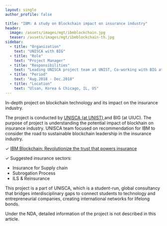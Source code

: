 ```yaml
---
layout: single
author_profile: false

title: "IBM: A study on Blockchain impact on insurance industry"
header:
  image: /assets/images/mgt/ibmblockchain.jpg
  teaser: /assets/images/mgt/ibmblockchain-th.jpg
sidebar:
  - title: "Organization"
    text: "UNISCA with BIG"
  - title: "Role"
    text: "Project Manager"
  - title: "Responsibilities"
    text: "Leading UNISCA project team at UNIST, Co-working with BIG at UIUC" 
  - title: "Period"
    text: "Aug.2018 - Dec.2018"
  - title: "Location"
    text: "Ulsan, Korea & Chicago, IL, US" 
---
```


In-depth project on blockchain technology and its impact on the insurance industry. 

The project is conducted by <a href="http://www.unisca.or.kr" class="no-uline"> UNISCA (at UNIST) </a>  and BIG (at UIUC). The purpose of project is understanding the potential impact of blockhain on insurance industry. UNISCA team focused on recommendation for IBM to consider the road to sustainable blockchain leadership in the insurance industry. 

&#10003;  <a href="https://www.ibm.com/blockchain/industries/insurance" class="no-uline"> IBM Blockchain: Revolutionize the trust that powers insurance </a>

&#10003;  Suggested insurance sectors:
<ul>
  <li> Insurance for Supply chain </li>
  <li> Subrogation Process </li>
  <li> ILS & Reinsurance </li>
</ul>

This project is a part of UNISCA, which is a student-run, global consultancy that bridges interdisciplinary gaps to connect students to technology and entrepreneurial companies, creating international networks for lifelong bonds. 

Under the NDA, detailed information of the project is not described in this article.